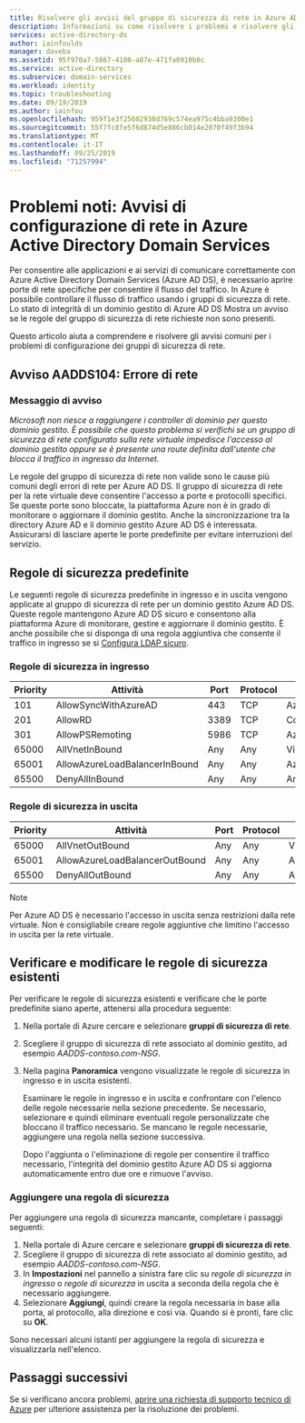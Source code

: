 ```yaml
---
title: Risolvere gli avvisi del gruppo di sicurezza di rete in Azure AD DS | Microsoft Docs
description: Informazioni su come risolvere i problemi e risolvere gli avvisi di configurazione del gruppo di sicurezza di rete per Azure Active Directory Domain Services
services: active-directory-ds
author: iainfoulds
manager: daveba
ms.assetid: 95f970a7-5867-4108-a87e-471fa0910b8c
ms.service: active-directory
ms.subservice: domain-services
ms.workload: identity
ms.topic: troubleshooting
ms.date: 09/19/2019
ms.author: iainfou
ms.openlocfilehash: 959f1e3f25602938d769c574ea975c4bba9300e1
ms.sourcegitcommit: 55f7fc8fe5f6d874d5e886cb014e2070f49f3b94
ms.translationtype: MT
ms.contentlocale: it-IT
ms.lasthandoff: 09/25/2019
ms.locfileid: "71257994"
---
```

# <a name="known-issues-network-configuration-alerts-in-azure-active-directory-domain-services"></a>Problemi noti: Avvisi di configurazione di rete in Azure Active Directory Domain Services

Per consentire alle applicazioni e ai servizi di comunicare correttamente con Azure Active Directory Domain Services (Azure AD DS), è necessario aprire porte di rete specifiche per consentire il flusso del traffico. In Azure è possibile controllare il flusso di traffico usando i gruppi di sicurezza di rete. Lo stato di integrità di un dominio gestito di Azure AD DS Mostra un avviso se le regole del gruppo di sicurezza di rete richieste non sono presenti.

Questo articolo aiuta a comprendere e risolvere gli avvisi comuni per i problemi di configurazione dei gruppi di sicurezza di rete.

## <a name="alert-aadds104-network-error"></a>Avviso AADDS104: Errore di rete

### <a name="alert-message"></a>Messaggio di avviso

*Microsoft non riesce a raggiungere i controller di dominio per questo dominio gestito. È possibile che questo problema si verifichi se un gruppo di sicurezza di rete configurato sulla rete virtuale impedisce l'accesso al dominio gestito oppure se è presente una route definita dall'utente che blocca il traffico in ingresso da Internet.*

Le regole del gruppo di sicurezza di rete non valide sono le cause più comuni degli errori di rete per Azure AD DS. Il gruppo di sicurezza di rete per la rete virtuale deve consentire l'accesso a porte e protocolli specifici. Se queste porte sono bloccate, la piattaforma Azure non è in grado di monitorare o aggiornare il dominio gestito. Anche la sincronizzazione tra la directory Azure AD e il dominio gestito Azure AD DS è interessata. Assicurarsi di lasciare aperte le porte predefinite per evitare interruzioni del servizio.

## <a name="default-security-rules"></a>Regole di sicurezza predefinite

Le seguenti regole di sicurezza predefinite in ingresso e in uscita vengono applicate al gruppo di sicurezza di rete per un dominio gestito Azure AD DS. Queste regole mantengono Azure AD DS sicuro e consentono alla piattaforma Azure di monitorare, gestire e aggiornare il dominio gestito. È anche possibile che si disponga di una regola aggiuntiva che consente il traffico in ingresso se si [Configura LDAP sicuro][configure-ldaps].

### <a name="inbound-security-rules"></a>Regole di sicurezza in ingresso

| Priority | Attività | Port | Protocol | Source | Destination | Azione |
|----------|------|------|----------|--------|-------------|--------|
| 101      | AllowSyncWithAzureAD | 443 | TCP | AzureActiveDirectoryDomainServices | Any | Allow |
| 201      | AllowRD | 3389 | TCP | CorpNetSaw | Any | Allow |
| 301      | AllowPSRemoting | 5986| TCP | AzureActiveDirectoryDomainServices | Any | Allow |
| 65000    | AllVnetInBound | Any | Any | VirtualNetwork | VirtualNetwork | Allow |
| 65001    | AllowAzureLoadBalancerInBound | Any | Any | AzureLoadBalancer | Any | Allow |
| 65500    | DenyAllInBound | Any | Any | Any | Any | Nega |

### <a name="outbound-security-rules"></a>Regole di sicurezza in uscita

| Priority | Attività | Port | Protocol | Source | Destination | Azione |
|----------|------|------|----------|--------|-------------|--------|
| 65000    | AllVnetOutBound | Any | Any | VirtualNetwork | VirtualNetwork | Allow |
| 65001    | AllowAzureLoadBalancerOutBound | Any | Any |  Any | Internet | Allow |
| 65500    | DenyAllOutBound | Any | Any | Any | Any | Nega |

>[!NOTE]
> Per Azure AD DS è necessario l'accesso in uscita senza restrizioni dalla rete virtuale. Non è consigliabile creare regole aggiuntive che limitino l'accesso in uscita per la rete virtuale.

## <a name="verify-and-edit-existing-security-rules"></a>Verificare e modificare le regole di sicurezza esistenti

Per verificare le regole di sicurezza esistenti e verificare che le porte predefinite siano aperte, attenersi alla procedura seguente:

1. Nella portale di Azure cercare e selezionare **gruppi di sicurezza di rete**.
1. Scegliere il gruppo di sicurezza di rete associato al dominio gestito, ad esempio *AADDS-contoso.com-NSG*.
1. Nella pagina **Panoramica** vengono visualizzate le regole di sicurezza in ingresso e in uscita esistenti.

    Esaminare le regole in ingresso e in uscita e confrontare con l'elenco delle regole necessarie nella sezione precedente. Se necessario, selezionare e quindi eliminare eventuali regole personalizzate che bloccano il traffico necessario. Se mancano le regole necessarie, aggiungere una regola nella sezione successiva.

    Dopo l'aggiunta o l'eliminazione di regole per consentire il traffico necessario, l'integrità del dominio gestito Azure AD DS si aggiorna automaticamente entro due ore e rimuove l'avviso.

### <a name="add-a-security-rule"></a>Aggiungere una regola di sicurezza

Per aggiungere una regola di sicurezza mancante, completare i passaggi seguenti:

1. Nella portale di Azure cercare e selezionare **gruppi di sicurezza di rete**.
1. Scegliere il gruppo di sicurezza di rete associato al dominio gestito, ad esempio *AADDS-contoso.com-NSG*.
1. In **Impostazioni** nel pannello a sinistra fare clic su *regole di sicurezza in ingresso* o *regole di sicurezza* in uscita a seconda della regola che è necessario aggiungere.
1. Selezionare **Aggiungi**, quindi creare la regola necessaria in base alla porta, al protocollo, alla direzione e così via. Quando si è pronti, fare clic su **OK**.

Sono necessari alcuni istanti per aggiungere la regola di sicurezza e visualizzarla nell'elenco.

## <a name="next-steps"></a>Passaggi successivi

Se si verificano ancora problemi, [aprire una richiesta di supporto tecnico di Azure][azure-support] per ulteriore assistenza per la risoluzione dei problemi.

<!-- INTERNAL LINKS -->
[azure-support]: ../active-directory/fundamentals/active-directory-troubleshooting-support-howto.md
[configure-ldaps]: tutorial-configure-ldaps.md
